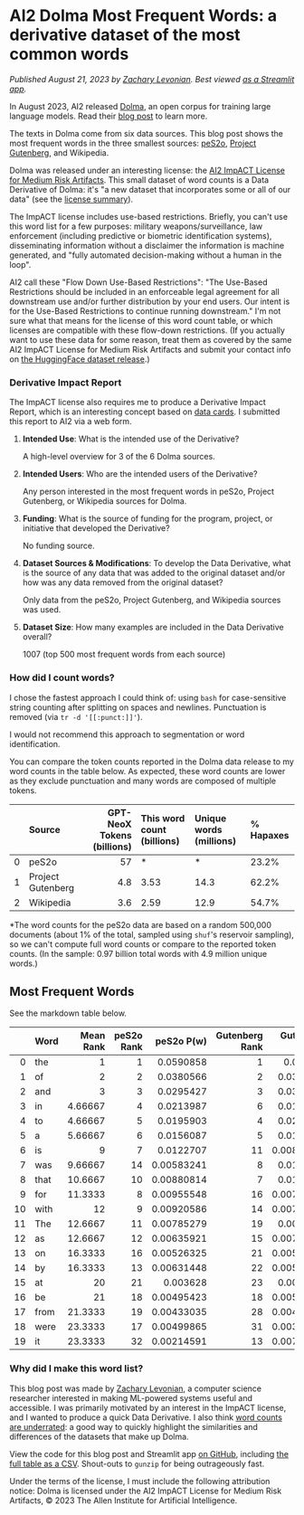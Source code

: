 # AI2 Dolma Most Frequent Words: a derivative dataset of the most common words

_Published August 21, 2023 by [Zachary Levonian](https://www-users.cse.umn.edu/~levon003/). Best viewed [as a Streamlit app](https://dolma-count-levon003.streamlit.app/)._

In August 2023, AI2 released [Dolma](https://huggingface.co/datasets/allenai/dolma), an open corpus for training large language models.
Read their [blog post](https://blog.allenai.org/dolma-3-trillion-tokens-open-llm-corpus-9a0ff4b8da64) to learn more.

The texts in Dolma come from six data sources.
This blog post shows the most frequent words in the three smallest sources: [peS2o](https://github.com/allenai/peS2o), [Project Gutenberg](https://www.gutenberg.org/), and Wikipedia.

Dolma was released under an interesting license: the [AI2 ImpACT License for Medium Risk Artifacts](https://allenai.org/licenses/impact-mr).
This small dataset of word counts is a Data Derivative of Dolma:
it's "a new dataset that incorporates some or all of our data" (see the [license summary](https://allenai.org/impact-license)).

The ImpACT license includes use-based restrictions.
Briefly, you can't use this word list for a few purposes:
military weapons/surveillance,
law enforcement (including predictive or biometric identification systems),
disseminating information without a disclaimer the information is machine generated,
and "fully automated decision-making without a human in the loop".

AI2 call these "Flow Down Use-Based Restrictions":
"The Use-Based Restrictions should be included in an enforceable legal agreement for all downstream use and/or further distribution by your end users.
Our intent is for the Use-Based Restrictions to continue running downstream."
I'm not sure what that means for the license of this word count table, or which licenses are compatible with these flow-down restrictions.
(If you actually want to use these data for some reason, treat them as covered by the same AI2 ImpACT License for Medium Risk Artifacts and submit your contact info on [the HuggingFace dataset release](https://huggingface.co/datasets/allenai/dolma).)

### Derivative Impact Report

The ImpACT license also requires me to produce a Derivative Impact Report, which is an interesting concept based on [data cards](https://arxiv.org/abs/2204.01075).
I submitted this report to AI2 via a web form.

1. **Intended Use**: What is the intended use of the Derivative?

    A high-level overview for 3 of the 6 Dolma sources.

2. **Intended Users**: Who are the intended users of the Derivative?

    Any person interested in the most frequent words in peS2o, Project Gutenberg, or Wikipedia sources for Dolma.

3. **Funding**: What is the source of funding for the program, project, or initiative that developed the Derivative?

    No funding source.

4. **Dataset Sources & Modifications**: To develop the Data Derivative, what is the source of any data that was added to the original dataset and/or how was any data removed from the original dataset?

    Only data from the peS2o, Project Gutenberg, and Wikipedia sources was used.

5. **Dataset Size**: How many examples are included in the Data Derivative overall?

    1007 (top 500 most frequent words from each source)

### How did I count words?
I chose the fastest approach I could think of:
using `bash` for case-sensitive string counting after splitting on spaces and newlines.
Punctuation is removed (via `tr -d '[[:punct:]]'`).

I would not recommend this approach to segmentation or word identification.

You can compare the token counts reported in the Dolma data release to my word counts in the table below.
As expected, these word counts are lower as they exclude punctuation and many words are composed of multiple tokens.


|    | Source            |   GPT-NeoX Tokens (billions) | This word count (billions)   | Unique words (millions)   | % Hapaxes   |
|---:|:------------------|-----------------------------:|:-----------------------------|:--------------------------|:------------|
|  0 | peS2o             |                         57   | *                            | *                         | 23.2%       |
|  1 | Project Gutenberg |                          4.8 | 3.53                         | 14.3                      | 62.2%       |
|  2 | Wikipedia         |                          3.6 | 2.59                         | 12.9                      | 54.7%       |

*The word counts for the peS2o data are based on a random 500,000 documents (about 1% of the total, sampled using `shuf`'s reservoir sampling), so we can't compute full word counts or compare to the reported token counts.
(In the sample: 0.97 billion total words with 4.9 million unique words.)

## Most Frequent Words

See the markdown table below.

|    | Word   |   Mean Rank |   peS2o Rank |   peS2o P(w) |   Gutenberg Rank |   Gutenberg P(w) |   Wikipedia Rank |   Wikipedia P(w) |
|---:|:-------|------------:|-------------:|-------------:|-----------------:|-----------------:|-----------------:|-----------------:|
|  0 | the    |     1       |            1 |   0.0590858  |                1 |       0.060334   |                1 |       0.0625368  |
|  1 | of     |     2       |            2 |   0.0380566  |                2 |       0.0357862  |                2 |       0.034112   |
|  2 | and    |     3       |            3 |   0.0295427  |                3 |       0.0303696  |                3 |       0.0295959  |
|  3 | in     |     4.66667 |            4 |   0.0213987  |                6 |       0.0171874  |                4 |       0.0255978  |
|  4 | to     |     4.66667 |            5 |   0.0195903  |                4 |       0.0257457  |                5 |       0.0207556  |
|  5 | a      |     5.66667 |            6 |   0.0156087  |                5 |       0.0195295  |                6 |       0.0200714  |
|  6 | is     |     9       |            7 |   0.0122707  |               11 |       0.00810247 |                9 |       0.0095068  |
|  7 | was    |     9.66667 |           14 |   0.00583241 |                8 |       0.0104745  |                7 |       0.0128642  |
|  8 | that   |    10.6667  |           10 |   0.00880814 |                7 |       0.0110184  |               15 |       0.00586098 |
|  9 | for    |    11.3333  |            8 |   0.00955548 |               16 |       0.00705593 |               10 |       0.00829891 |
| 10 | with   |    12       |            9 |   0.00920586 |               14 |       0.00753056 |               13 |       0.00717199 |
| 11 | The    |    12.6667  |           11 |   0.00785279 |               19 |       0.0054833  |                8 |       0.0103172  |
| 12 | as     |    12.6667  |           12 |   0.00635921 |               15 |       0.00714859 |               11 |       0.00788162 |
| 13 | on     |    16.3333  |           16 |   0.00526325 |               21 |       0.00538805 |               12 |       0.00758886 |
| 14 | by     |    16.3333  |           13 |   0.00631448 |               22 |       0.00527338 |               14 |       0.00697149 |
| 15 | at     |    20       |           21 |   0.003628   |               23 |       0.0052012  |               16 |       0.00524444 |
| 16 | be     |    21       |           18 |   0.00495423 |               18 |       0.00571736 |               27 |       0.00253783 |
| 17 | from   |    21.3333  |           19 |   0.00433035 |               28 |       0.00424531 |               17 |       0.00520234 |
| 18 | were   |    23.3333  |           17 |   0.00499865 |               31 |       0.00364787 |               22 |       0.00333038 |
| 19 | it     |    23.3333  |           32 |   0.00214591 |               13 |       0.00797386 |               25 |       0.00284839 |

### Why did I make this word list?
This blog post was made by [Zachary Levonian](https://www-users.cse.umn.edu/~levon003/), a computer science researcher interested in making ML-powered systems useful and accessible.
I was primarily motivated by an interest in the ImpACT license, and I wanted to produce a quick Data Derivative.
I also think [word counts are underrated](https://twitter.com/dmimno/status/1094658594262401026):
a good way to quickly highlight the similarities and differences of the datasets that make up Dolma.

View the code for this blog post and Streamlit app [on GitHub](https://github.com/levon003/dolma-count-streamlit), including [the full table as a CSV](https://github.com/levon003/dolma-count-streamlit/blob/main/src/resources/top_words.csv). Shout-outs to `gunzip` for being outrageously fast.

Under the terms of the license, I must include the following attribution notice:
Dolma is licensed under the AI2 ImpACT License for Medium Risk Artifacts, © 2023 The Allen Institute for Artificial Intelligence.
